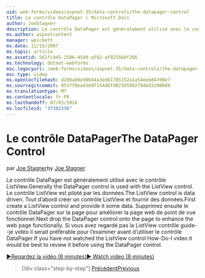 ```yaml
---
uid: web-forms/videos/aspnet-35/data-controls/the-datapager-control
title: Le contrôle DataPager | Microsoft Docs
author: JoeStagner
description: Le contrôle DataPager est généralement utilisé avec le contrôle ListView. Le contrôle ListView est piloté par les données. Tout d’abord créer un contrôle ListView et indiquez-le certains d...
ms.author: aspnetcontent
manager: wpickett
ms.date: 11/15/2007
ms.topic: article
ms.assetid: 561fc945-2506-4549-af92-af92556df266
ms.technology: dotnet-webforms
msc.legacyurl: /web-forms/videos/aspnet-35/data-controls/the-datapager-control
msc.type: video
ms.openlocfilehash: d208a08e99b44a3ed61785152a1a54eeb84709e7
ms.sourcegitcommit: 953ff9ea4369f154d6fd0239599279ddd3280009
ms.translationtype: MT
ms.contentlocale: fr-FR
ms.lasthandoff: 07/03/2018
ms.locfileid: "37392336"
---
```

<a name="the-datapager-control"></a><span data-ttu-id="6b244-105">Le contrôle DataPager</span><span class="sxs-lookup"><span data-stu-id="6b244-105">The DataPager Control</span></span>
====================
<span data-ttu-id="6b244-106">par [Joe Stagner](https://github.com/JoeStagner)</span><span class="sxs-lookup"><span data-stu-id="6b244-106">by [Joe Stagner](https://github.com/JoeStagner)</span></span>

<span data-ttu-id="6b244-107">Le contrôle DataPager est généralement utilisé avec le contrôle ListView.</span><span class="sxs-lookup"><span data-stu-id="6b244-107">Generally the DataPager control is used with the ListView control.</span></span> <span data-ttu-id="6b244-108">Le contrôle ListView est piloté par les données.</span><span class="sxs-lookup"><span data-stu-id="6b244-108">The ListView control is data driven.</span></span> <span data-ttu-id="6b244-109">Tout d’abord créer un contrôle ListView et fournir des données.</span><span class="sxs-lookup"><span data-stu-id="6b244-109">First create a ListView control and provide it some data.</span></span> <span data-ttu-id="6b244-110">Supprimez ensuite le contrôle DataPager sur la page pour améliorer la page web de point de vue fonctionnel.</span><span class="sxs-lookup"><span data-stu-id="6b244-110">Next drop the DataPager control onto the page to enhance the web page functionally.</span></span> <span data-ttu-id="6b244-111">Si vous avez regardé pas la ListView contrôle guide--je vidéo il serait préférable pour l’examiner avant d’utiliser le contrôle DataPager.</span><span class="sxs-lookup"><span data-stu-id="6b244-111">If you have not watched the ListView control How-Do-I video it would be best to review it before using the DataPager control.</span></span>

[<span data-ttu-id="6b244-112">&#9654;Regardez la vidéo (8 minutes)</span><span class="sxs-lookup"><span data-stu-id="6b244-112">&#9654; Watch video (8 minutes)</span></span>](https://channel9.msdn.com/Blogs/ASP-NET-Site-Videos/the-datapager-control)

> [!div class="step-by-step"]
> [<span data-ttu-id="6b244-113">Précédent</span><span class="sxs-lookup"><span data-stu-id="6b244-113">Previous</span></span>](the-listview-control.md)
